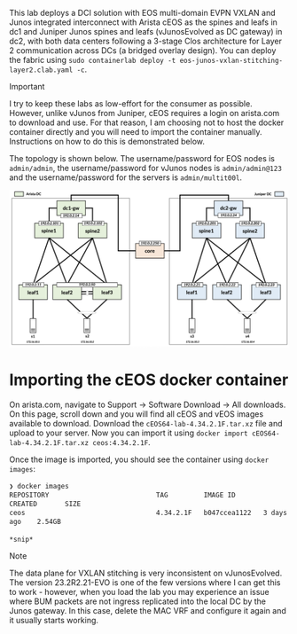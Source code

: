 This lab deploys a DCI solution with EOS multi-domain EVPN VXLAN and Junos integrated interconnect with Arista cEOS as the spines and leafs in dc1 and Juniper Junos spines and leafs (vJunosEvolved as DC gateway) in dc2, with both data centers following a 3-stage Clos architecture for Layer 2 communication across DCs (a bridged overlay design). You can deploy the fabric using `sudo containerlab deploy -t eos-junos-vxlan-stitching-layer2.clab.yaml -c`.

> [!IMPORTANT]
> I try to keep these labs as low-effort for the consumer as possible. However, unlike vJunos from Juniper, cEOS requires a login on arista.com to download and use. For that reason, I am choosing not to host the docker container directly and you will need to import the container manually. Instructions on how to do this is demonstrated below.

The topology is shown below. The username/password for EOS nodes is `admin/admin`, the username/password for vJunos nodes is `admin/admin@123` and the username/password for the servers is `admin/multit00l`.

![eos-juniper-vxlan-stitching-layer2](/static/images/eos-junos-vxlan-stitching-layer2.png)

# Importing the cEOS docker container

On arista.com, navigate to Support -> Software Download -> All downloads. On this page, scroll down and you will find all cEOS and vEOS images available to download. Download the `cEOS64-lab-4.34.2.1F.tar.xz` file and upload to your server. Now you can import it using `docker import cEOS64-lab-4.34.2.1F.tar.xz ceos:4.34.2.1F`.

Once the image is imported, you should see the container using `docker images`:

```
❯ docker images
REPOSITORY                           TAG         IMAGE ID       CREATED       SIZE
ceos                                 4.34.2.1F   b047ccea1122   3 days ago    2.54GB

*snip*
```

> [!NOTE]
The data plane for VXLAN stitching is very inconsistent on vJunosEvolved. The version 23.2R2.21-EVO is one of the few versions where I can get this to work - however, when you load the lab you may experience an issue where BUM packets are not ingress replicated into the local DC by the Junos gateway. In this case, delete the MAC VRF and configure it again and it usually starts working. 